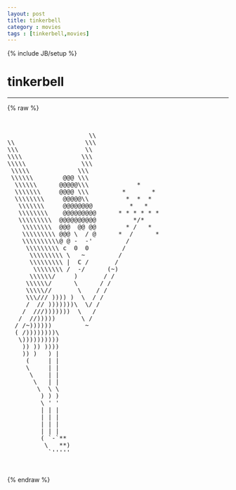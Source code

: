 ```yaml
---
layout: post
title: tinkerbell
category : movies
tags : [tinkerbell,movies]
---
```

{% include JB/setup %}
# tinkerbell
---
{% raw %}
<pre>


                      \\
\\                   \\\
\\\                  \\
\\\\                \\\
\\\\\               \\\
 \\\\\             \\\
 \\\\\\        @@@ \\\
  \\\\\\      @@@@@\\\             *
  \\\\\\\     @@@@ \\\         *       *
  \\\\\\\\     @@@@@\\          *  *  *
   \\\\\\\     @@@@@@@@          *   *
   \\\\\\\\    @@@@@@@@@      * * * * * *
   \\\\\\\\\  @@@@@@@@@@          */*
    \\\\\\\\  @@@  @@ @@        * /   *
    \\\\\\\\\ @@@ \  / @      *  /      *
    \\\\\\\\\\@ @ -  -&#039;         /
     \\\\\\\\\ c  0  0         /
      \\\\\\\\\ \   ~         /
      \\\\\\\\\ |  C /       /
       \\\\\\\\ /  -/      (~)
      \\\\\\/     )       / /
     \\\\\\/      \      / /
     \\\\\//       \    / /
     \\\/// )))) )  \  / /
     /  // )))))))\  \/ /
    /  ///)))))))  \   /
   /  //)))))       \ /
  / /~))))))         ~
  ( /))))))))\
   \))))))))))
    )) )) ))))
    )) )   ) |
     (     | |
     \     | |
      \    | |
       \   | |
        \  \ \
         ) ) )
         \ &#039; &#039;
         | | |
         | | |
         | | |
         | | |
         ( `-`**
          \   **)
           `&#039;&#039;&#039;&#039;&#039;

 </pre>
{% endraw %}
